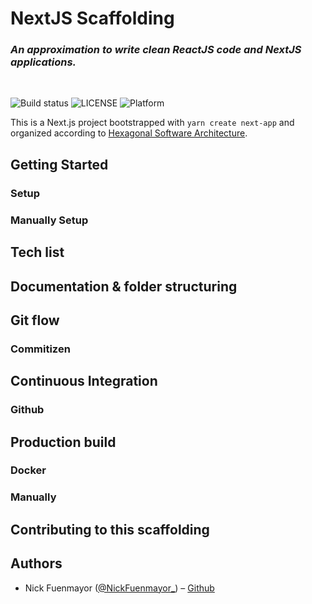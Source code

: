 # NextJS Scaffolding

### _An approximation to write clean ReactJS code and NextJS applications._

<br>

![Build status](https://img.shields.io/badge/build-passing-brightgreen)
![LICENSE](https://img.shields.io/badge/license-MIT-brightgreen) ![Platform](https://img.shields.io/badge/node--lts-%3E%3D%2016.13.2-brightgreen)

This is a Next.js project bootstrapped with `yarn create next-app` and organized according to [Hexagonal Software Architecture](<https://en.wikipedia.org/wiki/Hexagonal_architecture_(software)>).

## Getting Started

### Setup

### Manually Setup

## Tech list

## Documentation & folder structuring

## Git flow

### Commitizen

## Continuous Integration

### Github

## Production build

### Docker

### Manually

## Contributing to this scaffolding

## Authors

- Nick Fuenmayor ([@NickFuenmayor\_](https://twitter.com/NickFuenmayor_)) – [Github](https://github.com/InNickF)
